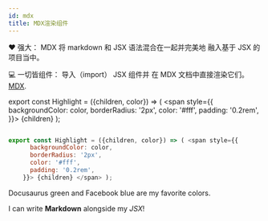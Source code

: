 ```yaml
---
id: mdx
title: MDX渲染组件
---
```


❤️ 强大： MDX 将 markdown 和 JSX 语法混合在一起并完美地 融入基于 JSX 的项目当中。

💻 一切皆组件： 导入（import） JSX 组件并 在 MDX 文档中直接渲染它们。 [MDX](https://mdxjs.com/).

export const Highlight = ({children, color}) => ( <span style={{
      backgroundColor: color,
      borderRadius: '2px',
      color: '#fff',
      padding: '0.2rem',
    }}> {children} </span> );

```js

export const Highlight = ({children, color}) => ( <span style={{
      backgroundColor: color,
      borderRadius: '2px',
      color: '#fff',
      padding: '0.2rem',
    }}> {children} </span> );

```

<Highlight color="#25c2a0">Docusaurus green</Highlight> and <Highlight color="#1877F2">Facebook blue</Highlight> are my favorite colors.

I can write **Markdown** alongside my _JSX_!
